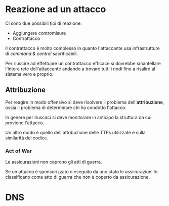 # Reazione ad un attacco

Ci sono due possibili tipi di reazione:

- Aggiungere contromisure
- Contrattacco

Il contrattacco è molto complesso in quanto l'attaccante usa 
infrastrutture di _command & control_ sacrificabili.

Per riuscire ad effettuare un contrattacco efficace si dovrebbe 
smantellare l'intera rete dell'attaccante andando a trovare tutti 
i nodi fino a risalire al sistema vero e proprio.

## Attribuzione

Per reagire in modo offensivo si deve risolvere il problema 
dell'**attribuzione**, ossia il problema di determinare chi ha 
condotto l'attacco.

In genere per riuscirci si deve monitorare in anticipo la struttura
da cui proviene l'attacco.

Un altro modo è quello dell'attribuzione delle TTPs utilizzate 
e sulla similarità del codice.

### Act of War

Le assicurazioni non coprono gli atti di guerra.

Se un attacco è sponsorizzato o eseguito da uno stato le 
assicurazioni lo classificano come atto di guerra che non 
è coperto da assicurazione.

# DNS
